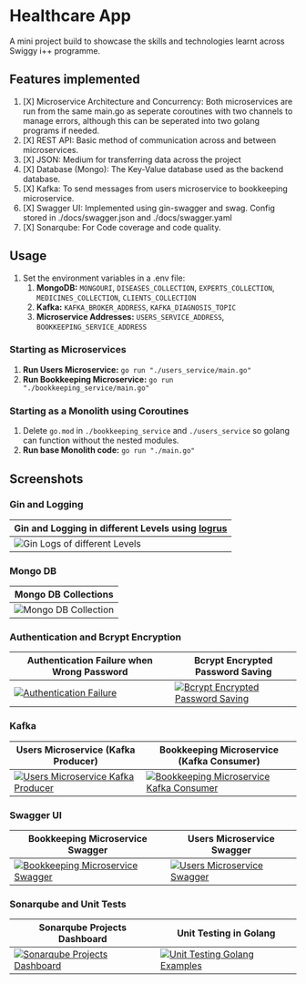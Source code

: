 # Healthcare App

A mini project build to showcase the skills and technologies learnt across Swiggy i++ programme.

## Features implemented

1. [X] Microservice Architecture and Concurrency: Both microservices are run from the same main.go as seperate coroutines with two channels to manage errors, although this can be seperated into two golang programs if needed.
2. [X] REST API: Basic method of communication across and between microservices.
3. [X] JSON: Medium for transferring data across the project
4. [X] Database (Mongo): The Key-Value database used as the backend database.
5. [X] Kafka: To send messages from users microservice to bookkeeping microservice.
6. [X] Swagger UI: Implemented using gin-swagger and swag. Config stored in ./docs/swagger.json and ./docs/swagger.yaml
7. [X] Sonarqube: For Code coverage and code quality.

## Usage

1. Set the environment variables in a .env file:
   1. **MongoDB:** `MONGOURI`, `DISEASES_COLLECTION`, `EXPERTS_COLLECTION`, `MEDICINES_COLLECTION`, `CLIENTS_COLLECTION`
   2. **Kafka:** `KAFKA_BROKER_ADDRESS`, `KAFKA_DIAGNOSIS_TOPIC`
   3. **Microservice Addresses:** `USERS_SERVICE_ADDRESS`, `BOOKKEEPING_SERVICE_ADDRESS`

### Starting as Microservices

1. **Run Users Microservice:** `go run "./users_service/main.go"`
2. **Run Bookkeeping Microservice:** `go run "./bookkeeping_service/main.go"`

### Starting as a Monolith using Coroutines

1. Delete `go.mod` in `./bookkeeping_service` and `./users_service` so golang can function without the nested modules.
2. **Run base Monolith code:** `go run "./main.go"`

## Screenshots

### Gin and Logging

| Gin and Logging in different Levels using [logrus](https://github.com/sirupsen/logrus) |
| --- |
| ![Gin Logs of different Levels](https://raw.githubusercontent.com/swiggy-2022-bootcamp/training-i-plus-plus/main/dhiman/mini-project/screenshots/logs.png) |

### Mongo DB

| Mongo DB Collections |
| --- |
| ![Mongo DB Collection](https://raw.githubusercontent.com/swiggy-2022-bootcamp/training-i-plus-plus/main/dhiman/mini-project/screenshots/mongo_collection.png) |

### Authentication and Bcrypt Encryption

| Authentication Failure when Wrong Password | Bcrypt Encrypted Password Saving |
| --- | --- |
| [![Authentication Failure](https://raw.githubusercontent.com/swiggy-2022-bootcamp/training-i-plus-plus/main/dhiman/mini-project/screenshots/authentication_working_wrong_password.png)](https://raw.githubusercontent.com/swiggy-2022-bootcamp/training-i-plus-plus/main/dhiman/mini-project/screenshots/authentication_working_wrong_password.png) | [![Bcrypt Encrypted Password Saving](https://raw.githubusercontent.com/swiggy-2022-bootcamp/training-i-plus-plus/main/dhiman/mini-project/screenshots/password_bcrypt_encryption.png)](https://raw.githubusercontent.com/swiggy-2022-bootcamp/training-i-plus-plus/main/dhiman/mini-project/screenshots/password_bcrypt_encryption.png) |

### Kafka

| Users Microservice (Kafka Producer) | Bookkeeping Microservice (Kafka Consumer) |
| --- | --- |
| [![Users Microservice Kafka Producer](https://raw.githubusercontent.com/swiggy-2022-bootcamp/training-i-plus-plus/main/dhiman/mini-project/screenshots/kafka_producer.png)](https://raw.githubusercontent.com/swiggy-2022-bootcamp/training-i-plus-plus/main/dhiman/mini-project/screenshots/kafka_producer.png) | [![Bookkeeping Microservice Kafka Consumer](https://raw.githubusercontent.com/swiggy-2022-bootcamp/training-i-plus-plus/main/dhiman/mini-project/screenshots/kafka_consumer.png)](https://raw.githubusercontent.com/swiggy-2022-bootcamp/training-i-plus-plus/main/dhiman/mini-project/screenshots/kafka_consumer.png) |

### Swagger UI

| Bookkeeping Microservice Swagger | Users Microservice Swagger |
| --- | --- |
| [![Bookkeeping Microservice Swagger](https://raw.githubusercontent.com/swiggy-2022-bootcamp/training-i-plus-plus/main/dhiman/mini-project/screenshots/bookkeeping_swagger.png)](https://raw.githubusercontent.com/swiggy-2022-bootcamp/training-i-plus-plus/main/dhiman/mini-project/screenshots/bookkeeping_swagger.png) | [![Users Microservice Swagger](https://raw.githubusercontent.com/swiggy-2022-bootcamp/training-i-plus-plus/main/dhiman/mini-project/screenshots/users_swagger.png)](https://raw.githubusercontent.com/swiggy-2022-bootcamp/training-i-plus-plus/main/dhiman/mini-project/screenshots/users_swagger.png) |

### Sonarqube and Unit Tests

| Sonarqube Projects Dashboard  | Unit Testing in Golang |
| --- | --- |
| [![Sonarqube Projects Dashboard](https://raw.githubusercontent.com/swiggy-2022-bootcamp/training-i-plus-plus/main/dhiman/mini-project/screenshots/sonarqube.png)](https://raw.githubusercontent.com/swiggy-2022-bootcamp/training-i-plus-plus/main/dhiman/mini-project/screenshots/sonarqube.png) | [![Unit Testing Golang Examples](https://raw.githubusercontent.com/swiggy-2022-bootcamp/training-i-plus-plus/main/dhiman/mini-project/screenshots/tests.png)](https://raw.githubusercontent.com/swiggy-2022-bootcamp/training-i-plus-plus/main/dhiman/mini-project/screenshots/tests.png) |
